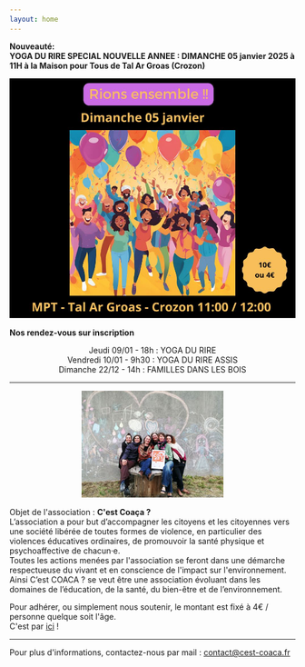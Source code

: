 ```yaml
---
layout: home
---
```

**Nouveauté:**<br>
**YOGA DU RIRE SPECIAL NOUVELLE ANNEE : DIMANCHE 05 janvier 2025 à 11H à la Maison pour Tous de Tal Ar Groas (Crozon)**<br>

<center><img class="fit-picture" src="./assets/img/ydr-05-janvier.jpg"
     alt="Yoga du rire de la nouvelle année"></center>

**Nos rendez-vous sur inscription**<br>
<center>Jeudi 09/01 - 18h : YOGA DU RIRE<br>
Vendredi 10/01 - 9h30 : YOGA DU RIRE ASSIS<br>
Dimanche 22/12 - 14h : FAMILLES DANS LES BOIS<br></center>


*******
<center><img class="fit-picture" src="./assets/img/page-accueil-site.jpg"
     alt="Photo de l'équipe"></center>
     
Objet de l'association : **C'est Coaça ?**<br>
L’association a pour but d’accompagner les citoyens et les citoyennes vers une société libérée de toutes formes de violence, en particulier des violences éducatives ordinaires, de promouvoir la santé physique et psychoaffective de chacun·e.<br>
Toutes les actions menées par l'association se feront dans une démarche respectueuse du vivant et en conscience de l'impact sur l'environnement.<br>
Ainsi C’est COACA ? se veut être une association évoluant dans les domaines de l’éducation, de la santé, du bien-être et de l’environnement.<br>

Pour adhérer, ou simplement nous soutenir, le montant est fixé à 4€ / personne quelque soit l'âge. <br>
C'est par [ici](https://www.helloasso.com/associations/c-est-coaca-c-est-de-la-culture-d-ocytocine-pour-accorder-le-coeur-et-les-actes/adhesions/adhesion-2023-2024/widget-bouton) !

*******
<!--Le mouvement, les sensations corporelles, l’écoute et le dialogue sont la base de notre travail sur les relations, à soi, aux autres et au monde.<br>
Nous proposons également des programmes personnalisés, mêlants nos différentes compétences, sur devis.
-->
Pour plus d'informations, contactez-nous par mail : <a href="mailto:contact@cest-coaca.fr">contact@cest-coaca.fr</a>


<!--
<center><img class="fit-picture" src="./assets/img/affiche-yoga-du-rire.jpg"
     alt="Affiche Yoga du Rire"></center>
-->
